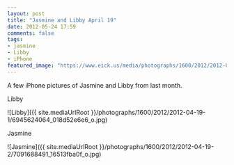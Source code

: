```yaml
---
layout: post
title: "Jasmine and Libby April 19"
date: 2012-05-24 17:59
comments: false
tags: 
- jasmine
- Libby
- iPhone
featured_image: "https://www.eick.us/media/photographs/1600/2012/2012-04-19-1/6945624064_018d52e6e6_o.jpg"
---
```

A few iPhone pictures of Jasmine and Libby from last month.

Libby
  


![Libby]({{ site.mediaUrlRoot }}/photographs/1600/2012/2012-04-19-1/6945624064_018d52e6e6_o.jpg)


Jasmine



![Jasmine]({{ site.mediaUrlRoot }}/photographs/1600/2012/2012-04-19-2/7091688491_16513fba0f_o.jpg)

